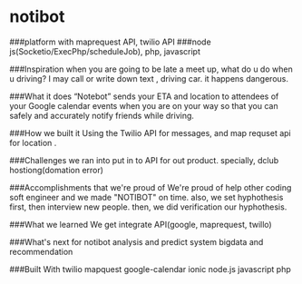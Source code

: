 # notibot

###platform with maprequest API, twilio API
###node js(Socketio/ExecPhp/scheduleJob), php, javascript

###Inspiration
when you are going to be late a meet up, what do u do when u driving? I may call or write down text , driving car. it happens dangerous.

###What it does
“Notebot” sends your ETA and location to attendees of your Google calendar events when you are on your way so that you can safely and accurately notify friends while driving.

###How we built it
Using the Twilio API for messages, and map requset api for location .

###Challenges we ran into
put in to API for out product. specially, dclub hostiong(domation error)

###Accomplishments that we're proud of
We're proud of help other coding soft engineer and we made "NOTIBOT" on time. also, we set hyphothesis first, then interview new people. then, we did verification our hyphothesis.

###What we learned
We get integrate API(google, maprequest, twillo)

###What's next for notibot
analysis and predict system
bigdata and recommendation

###Built With
twilio
mapquest
google-calendar
ionic
node.js
javascript
php
